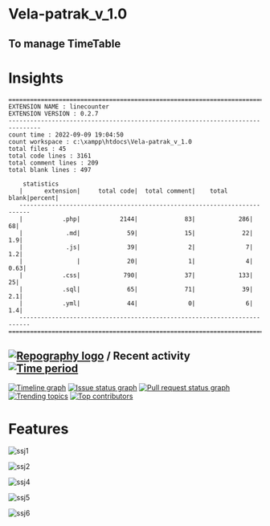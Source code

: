 # Vela-patrak_v_1.0

## To manage TimeTable

# Insights

```
===============================================================================
EXTENSION NAME : linecounter
EXTENSION VERSION : 0.2.7
-------------------------------------------------------------------------------
count time : 2022-09-09 19:04:50
count workspace : c:\xampp\htdocs\Vela-patrak_v_1.0
total files : 45
total code lines : 3161
total comment lines : 209
total blank lines : 497

    statistics
   |      extension|     total code|  total comment|    total blank|percent|
   -------------------------------------------------------------------------
   |           .php|           2144|             83|            286|     68|
   |            .md|             59|             15|             22|    1.9|
   |            .js|             39|              2|              7|    1.2|
   |               |             20|              1|              4|   0.63|
   |           .css|            790|             37|            133|     25|
   |           .sql|             65|             71|             39|    2.1|
   |           .yml|             44|              0|              6|    1.4|
   -------------------------------------------------------------------------
===============================================================================

```

## [![Repography logo](https://images.repography.com/logo.svg)](https://repography.com) / Recent activity [![Time period](https://images.repography.com/25186133/Otherwa/Vela-patrak_v_1.0/recent-activity/d06225e1d09c3429be89206c3f6493af_badge.svg)](https://repography.com)
[![Timeline graph](https://images.repography.com/25186133/Otherwa/Vela-patrak_v_1.0/recent-activity/d06225e1d09c3429be89206c3f6493af_timeline.svg)](https://github.com/Otherwa/Vela-patrak_v_1.0/commits)
[![Issue status graph](https://images.repography.com/25186133/Otherwa/Vela-patrak_v_1.0/recent-activity/d06225e1d09c3429be89206c3f6493af_issues.svg)](https://github.com/Otherwa/Vela-patrak_v_1.0/issues)
[![Pull request status graph](https://images.repography.com/25186133/Otherwa/Vela-patrak_v_1.0/recent-activity/d06225e1d09c3429be89206c3f6493af_prs.svg)](https://github.com/Otherwa/Vela-patrak_v_1.0/pulls)
[![Trending topics](https://images.repography.com/25186133/Otherwa/Vela-patrak_v_1.0/recent-activity/d06225e1d09c3429be89206c3f6493af_words.svg)](https://github.com/Otherwa/Vela-patrak_v_1.0/commits)
[![Top contributors](https://images.repography.com/25186133/Otherwa/Vela-patrak_v_1.0/recent-activity/d06225e1d09c3429be89206c3f6493af_users.svg)](https://github.com/Otherwa/Vela-patrak_v_1.0/graphs/contributors)

# Features
![ssj1](https://user-images.githubusercontent.com/67428572/187615118-5bd8ffe6-88dc-449c-adf6-4e9266dbb985.png)

![ssj2](https://user-images.githubusercontent.com/67428572/187615126-c5755c72-75eb-492b-a531-b5e2633f3fc5.png)

![ssj4](https://user-images.githubusercontent.com/67428572/187615140-0518b439-a331-4d8b-9ce1-29ea178b8a70.png)

![ssj5](https://user-images.githubusercontent.com/67428572/187615144-1a5b7af2-78e5-4566-a8e0-bbf9219ce493.png)

![ssj6](https://user-images.githubusercontent.com/67428572/187615150-dfcd1228-c81a-4db8-b5bc-baeff5e08b22.png)
